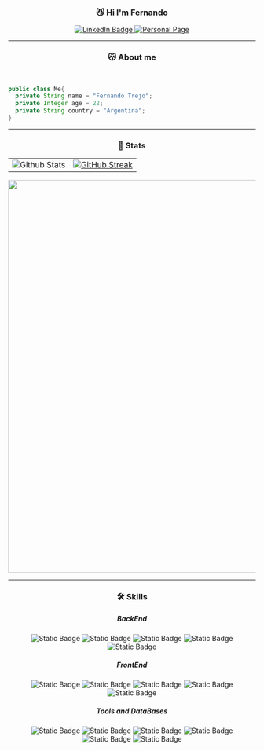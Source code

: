 <h3 align="center"> 😼 Hi I'm Fernando</h3>


<div id="badges" align="center">
  <a href="https://www.linkedin.com/in/fermtrejo/">
    <img src="https://img.shields.io/badge/LinkedIn-blue?style=for-the-badge&logo=linkedin&logoColor=white" alt="LinkedIn Badge"/>
  </a>
  <a href="https://ferrt1.github.io/ferrt/">
    <img src="https://img.shields.io/badge/Website-3a213b?style=for-the-badge&logo=github" alt="Personal Page"/>
  </a>
</div>
<div align="center">
  <img src="https://komarev.com/ghpvc/?username=ferrt1&style=flat-square&color=blue" alt=""/>
</div>


---

<h3 align="center"> 😽 About me </h3>
<br>

```java
public class Me{
  private String name = "Fernando Trejo";
  private Integer age = 22;
  private String country = "Argentina";
}
```


<hr>

<h3 align="center"> 🤖 Stats </h3>

<table align="center" style="border: none;">
  <tr>
    <td align="center" valign="middle" style="border: none;">
      <img
        src="https://github-readme-stats.vercel.app/api/top-langs/?username=ferrt1&theme=dark&hide_border=true&bg_color=00000000&title_color=F4DEC8"
        alt="Github Stats"
      />
    </td>
    <td align="center" valign="middle" style="border: none;">
      <a href="https://git.io/streak-stats">
        <img
          src="https://github-readme-streak-stats.herokuapp.com?user=ferrt1&theme=rose&hide_border=true&background=EB545400&fire=F4DEC8&stroke=F4DEC8&currStreakNum=F4DEC8&sideNums=F4DEC8&ring=3A213B&currStreakLabel=F4DEC8&dates=E5E7EB&excludeDaysLabel=F4DEC8&sideLabels=F4DEC8"
          alt="GitHub Streak"
        />
      </a>
    </td>
  </tr>
</table>


<p align="center">
  <a
    href="https://github.com/ryo-ma/github-profile-trophy"
    title="repositório de troféus"
  >
    <img
      width="800"
      src="https://github-profile-trophy.vercel.app/?username=ferrt1&column=8&theme=darkhub&no-frame=true&no-bg=true"
    />
  </a>
</p>

---

<h3 align="center"> 🛠 Skills</h3>

<div align="center">
    <h5> BackEnd </h5>
    <img alt="Static Badge" src="https://img.shields.io/badge/Java-F4DEC8?logo=GitHub">
    <img alt="Static Badge" src="https://img.shields.io/badge/NodeJs-F4DEC8?logo=nodedotjs">
    <img alt="Static Badge" src="https://img.shields.io/badge/Python-F4DEC8?logo=Python">
    <img alt="Static Badge" src="https://img.shields.io/badge/Kotlin-F4DEC8?logo=Kotlin">
    <img alt="Static Badge" src="https://img.shields.io/badge/Go-F4DEC8?logo=Go">

</div>

<div align="center">
  <h5> FrontEnd </h5>
  <img alt="Static Badge" src="https://img.shields.io/badge/HTML-F4DEC8?logo=html5">
  <img alt="Static Badge" src="https://img.shields.io/badge/React-F4DEC8?logo=React">
  <img alt="Static Badge" src="https://img.shields.io/badge/CSS-F4DEC8?logo=CSS3&logoColor=red">
  <img alt="Static Badge" src="https://img.shields.io/badge/Tailwind-F4DEC8?logo=TailwindCSS">
  <img alt="Static Badge" src="https://img.shields.io/badge/JavaScript-F4DEC8?logo=JavaScript&logoColor=black">
</div>


<div align="center">
    <h5> Tools and DataBases </h5>
  <img alt="Static Badge" src="https://img.shields.io/badge/JavaScript-F4DEC8?logo=JavaScript&logoColor=black">
  <img alt="Static Badge" src="https://img.shields.io/badge/Git-F4DEC8?logo=Git">
  <img alt="Static Badge" src="https://img.shields.io/badge/Android%20Studio-F4DEC8?logo=androidstudio">
  <img alt="Static Badge" src="https://img.shields.io/badge/MySQL-F4DEC8?logo=MySQL">
  <img alt="Static Badge" src="https://img.shields.io/badge/PostgreSQL-F4DEC8?logo=PostgreSQL">
  <img alt="Static Badge" src="https://img.shields.io/badge/MongoDB-F4DEC8?logo=MongoDB">
  
</div>

<br>



